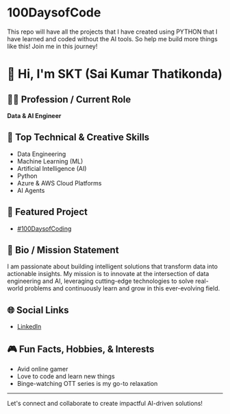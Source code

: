 # 100DaysofCode
This repo will have all the projects that I have created using PYTHON that I have learned and coded without the AI tools. So help me build more things like this! Join me in this journey!

# 👋 Hi, I'm SKT (Sai Kumar Thatikonda)

## 👨‍💻 Profession / Current Role
**Data & AI Engineer**

## 🚀 Top Technical & Creative Skills
- Data Engineering
- Machine Learning (ML)
- Artificial Intelligence (AI)
- Python
- Azure & AWS Cloud Platforms
- AI Agents

## 🌟 Featured Project
- [#100DaysofCoding](https://github.com/topics/100daysofcoding)

## 📝 Bio / Mission Statement
I am passionate about building intelligent solutions that transform data into actionable insights. My mission is to innovate at the intersection of data engineering and AI, leveraging cutting-edge technologies to solve real-world problems and continuously learn and grow in this ever-evolving field.

## 🌐 Social Links
- [LinkedIn](https://www.linkedin.com/in/skthatikonda/)

## 🎮 Fun Facts, Hobbies, & Interests
- Avid online gamer
- Love to code and learn new things
- Binge-watching OTT series is my go-to relaxation

---
Let's connect and collaborate to create impactful AI-driven solutions!
